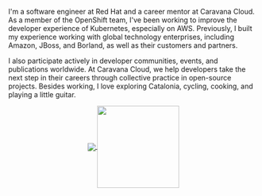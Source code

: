 I'm a software engineer at Red Hat and a career mentor at Caravana Cloud. As a member of the OpenShift team, I've been working to improve the developer experience of Kubernetes, especially on AWS. Previously, I built my experience working with global technology enterprises, including Amazon, JBoss, and Borland, as well as their customers and partners.

I also participate actively in developer communities, events, and publications worldwide. At Caravana Cloud, we help developers take the next step in their careers through collective practice in open-source projects. Besides working, I love exploring Catalonia, cycling, cooking, and playing a little guitar.

<p align="center">
  <a href="https://github.com/faermanj?tab=repositories">
    <img
      align="center"
      src="https://github-readme-stats.vercel.app/api/top-langs/?username=faermanj&layout=compact&size_weight=0&count_weight=1"
    />
  </a>
  <a href="https://github.com/faermanj?tab=repositories">
    <img
      align="center"
      height="165"
      src="https://github-readme-stats.vercel.app/api?username=faermanj&count_private=true&show_icons=true&custom_title=Github%20Status&hide=issues"
    />
  </a>

